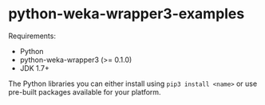 # python-weka-wrapper3-examples

Requirements:

* Python
 * python-weka-wrapper3 (>= 0.1.0)
* JDK 1.7+

The Python libraries you can either install using `pip3 install <name>` or use
pre-built packages available for your platform.

